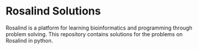 # Rosalind Solutions

Rosalind is a platform for learning bioinformatics and programming through problem solving. This repository contains solutions for the problems on Rosalind in python.